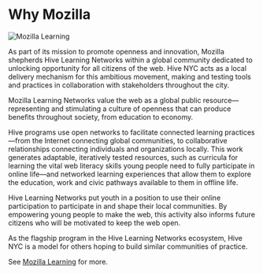 # Why Mozilla

![Mozilla Learning](https://teach.mozilla.org/img/pages/about/about-illustration.svg)

As part of its mission to promote openness and innovation, Mozilla shepherds Hive Learning Networks within a global community dedicated to unlocking opportunity for all citizens of the web. Hive NYC acts as a local delivery mechanism for this ambitious movement, making and testing tools and practices in collaboration with stakeholders throughout the city.

Mozilla Learning Networks value the web as a global public resource—representing and stimulating a culture of openness that can produce benefits throughout society, from education to economy.

Hive programs use open networks to facilitate connected learning practices—from the Internet connecting global communities, to collaborative relationships connecting individuals and organizations locally. This work generates adaptable, iteratively tested resources, such as curricula for learning the vital web literacy skills young people need to fully participate in online life—and networked learning experiences that allow them to explore the education, work and civic pathways available to them in offline life.

Hive Learning Networks put youth in a position to use their online participation to participate in and shape their local communities. By empowering young people to make the web, this activity also informs future citizens who will be motivated to keep the web open.

As the flagship program in the Hive Learning Networks ecosystem, Hive NYC is a model for others hoping to build similar communities of practice.

See [Mozilla Learning](https://teach.mozilla.org) for more.
